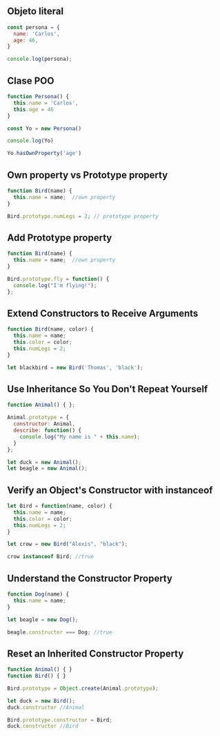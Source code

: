 ## Objeto literal
```js
const persona = {
  name: 'Carlos',
  age: 46,
}

console.log(persona);
```


## Clase POO
```js
function Persona() {
  this.name = 'Carlos',
  this.age = 46
}

const Yo = new Persona()

console.log(Yo)

Yo.hasOwnProperty('age')
```

## Own property vs Prototype property
```js
function Bird(name) {
  this.name = name;  //own property
}

Bird.prototype.numLegs = 2; // prototype property
```

## Add Prototype property
```js
function Bird(name) {
  this.name = name;  //own property
}

Bird.prototype.fly = function() {
  console.log("I'm flying!");
};
```

## Extend Constructors to Receive Arguments
```js
function Bird(name, color) {
  this.name = name;
  this.color = color;
  this.numLegs = 2;
}

let blackbird = new Bird('Thomas', 'black');
```

## Use Inheritance So You Don't Repeat Yourself
```js
function Animal() { };

Animal.prototype = {
  constructor: Animal, 
  describe: function() {
    console.log("My name is " + this.name);
  }
};

let duck = new Animal();
let beagle = new Animal();
```

## Verify an Object's Constructor with instanceof
```js
let Bird = function(name, color) {
  this.name = name;
  this.color = color;
  this.numLegs = 2;
}

let crow = new Bird("Alexis", "black");

crow instanceof Bird; //true
```

## Understand the Constructor Property
```js
function Dog(name) {
  this.name = name;
}

let beagle = new Dog();

beagle.constructor === Dog; //true
```

## Reset an Inherited Constructor Property
```js
function Animal() { }
function Bird() { }

Bird.prototype = Object.create(Animal.prototype);

let duck = new Bird();
duck.constructor //Animal

Bird.prototype.constructor = Bird;
duck.constructor //Bird
```